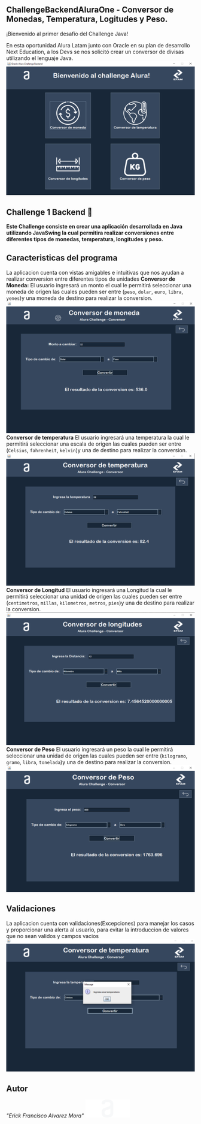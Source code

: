 ## ChallengeBackendAluraOne - Conversor de Monedas, Temperatura, Logitudes y Peso.
¡Bienvenido al primer desafío del Challenge Java!

En esta oportunidad Alura Latam junto con Oracle en su plan de desarrollo Next Education, a los Devs se nos solicitó crear un conversor de divisas utilizando el lenguaje Java.
![Vista principal del programa](./images/VistaInicio.png)

## Challenge 1 Backend 👋
**Este Challenge consiste en crear una aplicación desarrollada en Java utilizando JavaSwing la cual permitira realizar conversiones entre diferentes tipos de monedas, temperatura, longitudes y peso.**
 

 ## Caracteristicas del programa
 La aplicacion cuenta con vistas amigables e intuitivas que nos ayudan a realizar conversion entre diferentes tipos de unidades 
 **Conversor de Moneda:**
 El usuario ingresará un monto el cual le permitirá seleccionar una moneda de origen las cuales pueden ser entre (`peso`, `dolar`, `euro`, `libra`, `yenes`)y una moneda de destino para realizar la conversion.
 ![Vista conversion de moneda](images/VistaMoneda.png)
 **Conversor de temperatura**
El usuario ingresará una temperatura la cual le permitirá seleccionar una escala de origen las cuales pueden ser entre (`Celsius`, `fahrenheit`, `kelvin`)y una  de destino para realizar la conversion.
![Vista conversion de temperatura](images/VistaTemperatura.png)
**Conversor de Longitud**
El usuario ingresará una Longitud la cual le permitirá seleccionar una unidad de origen las cuales pueden ser entre (`centimetros`, `millas`, `kilometros`, `metros`, `pies`)y una  de destino para realizar la conversion.
![Vista conversion de temperatura](images/Vistalongitudes.png)
**Conversor de Peso**
El usuario ingresará un peso la cual le permitirá seleccionar una unidad de origen las cuales pueden ser entre (`kilogramo`,  `gramo`, `libra`, `tonelada`)y una  de destino para realizar la conversion.
![Vista conversion de temperatura](images/VistaPeso.png)

## Validaciones
La aplicacion cuenta con validaciones(Excepciones) para manejar los casos y proporcionar una alerta al usuario, para evitar la introduccion de valores que no sean validos y campos vacios
![Vista conversion de temperatura](images/validaciones.png)
## Autor
*"Erick Francisco Alvarez Mora"*
![Logo](src/com.oracle.images/svg.png)